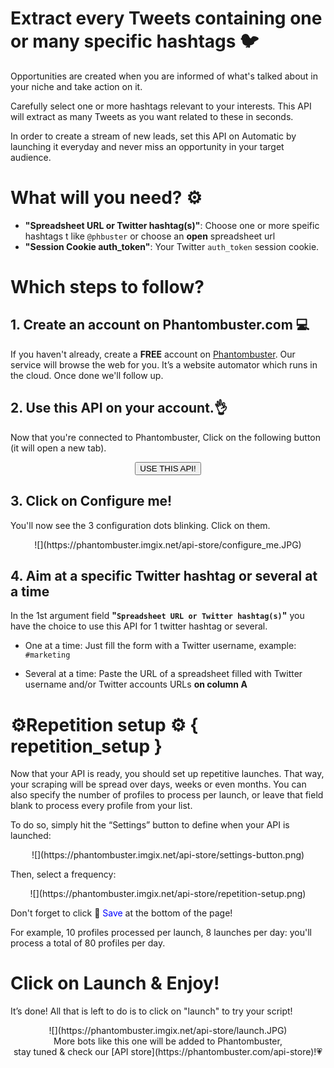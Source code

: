 # Extract every Tweets containing one or many specific hashtags 🐦

Opportunities are created when you are informed of what's talked about in your niche and take action on it.

Carefully select one or more hashtags relevant to your interests. This API will extract as many Tweets as you want related to these in seconds.

In order to create a stream of new leads, set this API on Automatic by launching it everyday and never miss an opportunity in your target audience.

# What will you need? ⚙️ 
- **"Spreadsheet URL or Twitter hashtag(s)"**: Choose one or more speific hashtags t like `@phbuster` or choose an **open** spreadsheet url
- **"Session Cookie auth_token"**: Your Twitter `auth_token` session cookie.

# Which steps to follow?
## 1. Create an account on Phantombuster.com 💻
If you haven't already, create a **FREE** account on [Phantombuster](https://phantombuster.com/register). Our service will browse the web for you. It’s a website automator which runs in the cloud. Once done we'll follow up.


## 2. Use this API on your account.👌
Now that you're connected to Phantombuster, Click on the following button (it will open a new tab).

<center><button type="button" class="btn btn-warning callToAction" onclick="useThisApi()">USE THIS API!</button></center>

## 3. Click on Configure me!
You'll now see the 3 configuration dots blinking. Click on them.

<center>![](https://phantombuster.imgix.net/api-store/configure_me.JPG)</center>

## 4. Aim at a specific Twitter hashtag or several at a time
In the 1st argument field **"`Spreadsheet URL or Twitter hashtag(s)`"** you have the choice to use this API for 1 twitter hashtag or several.
* One at a time: Just fill the form with a Twitter username, example: `#marketing`

* Several at a time: Paste the URL of a spreadsheet filled with Twitter username and/or Twitter accounts URLs **on column A**


# ⚙️️Repetition setup ⚙️ { repetition_setup }

Now that your API is ready, you should set up repetitive launches. That way, your scraping will be spread over days, weeks or even months. You can also specify the number of profiles to process per launch, or leave that field blank to process every profile from your list.


To do so, simply hit the “Settings” button to define when your API is launched:

<center>![](https://phantombuster.imgix.net/api-store/settings-button.png)</center>

Then, select a frequency:

<center>![](https://phantombuster.imgix.net/api-store/repetition-setup.png)</center>

Don't forget to click 💾 <span style="color:blue">Save</span> at the bottom of the page!

For example, 10 profiles processed per launch, 8 launches per day: you'll process a total of 80 profiles per day.

# Click on Launch & Enjoy!
It’s done! All that is left to do is to click on "launch" to try your script!
<center>![](https://phantombuster.imgix.net/api-store/launch.JPG)</center>

<center>More bots like this one will be added to Phantombuster,</center>
<center>stay tuned & check our [API store](https://phantombuster.com/api-store)!💗</center>

